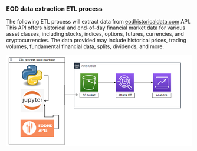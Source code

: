 ### EOD data extraction ETL process

The following ETL process will extract data from [eodhistoricaldata.com](https://eodhistoricaldata.com/) API. This API offers historical and end-of-day financial market data for various asset classes, including stocks, indices, options, futures, currencies, and cryptocurrencies. The data provided may include historical prices, trading volumes, fundamental financial data, splits, dividends, and more.

![alt text](img/etl-diagram.png)

